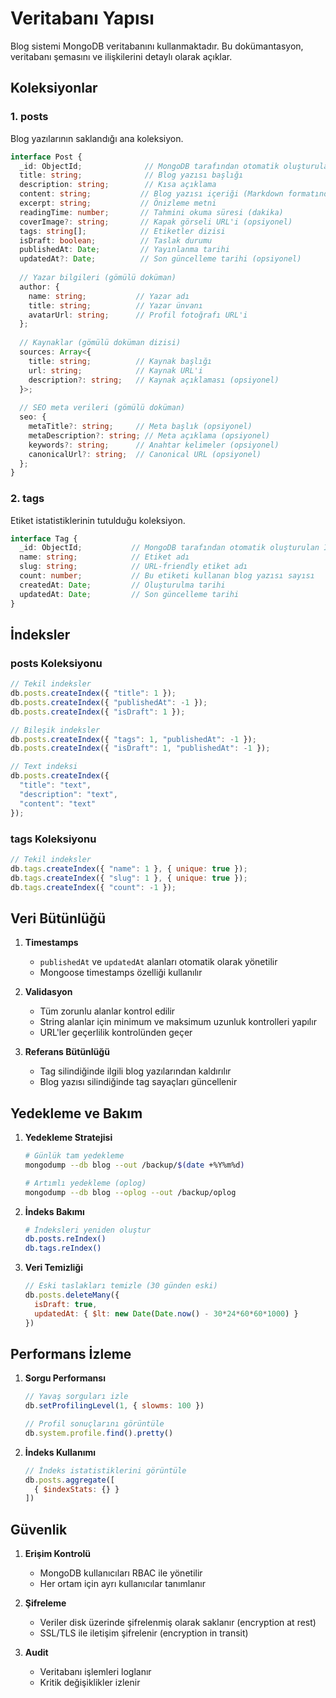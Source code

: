 # Veritabanı Yapısı

Blog sistemi MongoDB veritabanını kullanmaktadır. Bu dokümantasyon, veritabanı şemasını ve ilişkilerini detaylı olarak açıklar.

## Koleksiyonlar

### 1. posts

Blog yazılarının saklandığı ana koleksiyon.

```typescript
interface Post {
  _id: ObjectId;              // MongoDB tarafından otomatik oluşturulan ID
  title: string;              // Blog yazısı başlığı
  description: string;        // Kısa açıklama
  content: string;           // Blog yazısı içeriği (Markdown formatında)
  excerpt: string;           // Önizleme metni
  readingTime: number;       // Tahmini okuma süresi (dakika)
  coverImage?: string;       // Kapak görseli URL'i (opsiyonel)
  tags: string[];            // Etiketler dizisi
  isDraft: boolean;          // Taslak durumu
  publishedAt: Date;         // Yayınlanma tarihi
  updatedAt?: Date;          // Son güncelleme tarihi (opsiyonel)
  
  // Yazar bilgileri (gömülü doküman)
  author: {
    name: string;           // Yazar adı
    title: string;          // Yazar ünvanı
    avatarUrl: string;      // Profil fotoğrafı URL'i
  };
  
  // Kaynaklar (gömülü doküman dizisi)
  sources: Array<{
    title: string;          // Kaynak başlığı
    url: string;            // Kaynak URL'i
    description?: string;   // Kaynak açıklaması (opsiyonel)
  }>;
  
  // SEO meta verileri (gömülü doküman)
  seo: {
    metaTitle?: string;     // Meta başlık (opsiyonel)
    metaDescription?: string; // Meta açıklama (opsiyonel)
    keywords?: string;      // Anahtar kelimeler (opsiyonel)
    canonicalUrl?: string;  // Canonical URL (opsiyonel)
  };
}
```

### 2. tags

Etiket istatistiklerinin tutulduğu koleksiyon.

```typescript
interface Tag {
  _id: ObjectId;           // MongoDB tarafından otomatik oluşturulan ID
  name: string;            // Etiket adı
  slug: string;            // URL-friendly etiket adı
  count: number;           // Bu etiketi kullanan blog yazısı sayısı
  createdAt: Date;         // Oluşturulma tarihi
  updatedAt: Date;         // Son güncelleme tarihi
}
```

## İndeksler

### posts Koleksiyonu

```javascript
// Tekil indeksler
db.posts.createIndex({ "title": 1 });
db.posts.createIndex({ "publishedAt": -1 });
db.posts.createIndex({ "isDraft": 1 });

// Bileşik indeksler
db.posts.createIndex({ "tags": 1, "publishedAt": -1 });
db.posts.createIndex({ "isDraft": 1, "publishedAt": -1 });

// Text indeksi
db.posts.createIndex({
  "title": "text",
  "description": "text",
  "content": "text"
});
```

### tags Koleksiyonu

```javascript
// Tekil indeksler
db.tags.createIndex({ "name": 1 }, { unique: true });
db.tags.createIndex({ "slug": 1 }, { unique: true });
db.tags.createIndex({ "count": -1 });
```

## Veri Bütünlüğü

1. **Timestamps**
   - `publishedAt` ve `updatedAt` alanları otomatik olarak yönetilir
   - Mongoose timestamps özelliği kullanılır

2. **Validasyon**
   - Tüm zorunlu alanlar kontrol edilir
   - String alanlar için minimum ve maksimum uzunluk kontrolleri yapılır
   - URL'ler geçerlilik kontrolünden geçer

3. **Referans Bütünlüğü**
   - Tag silindiğinde ilgili blog yazılarından kaldırılır
   - Blog yazısı silindiğinde tag sayaçları güncellenir

## Yedekleme ve Bakım

1. **Yedekleme Stratejisi**
   ```bash
   # Günlük tam yedekleme
   mongodump --db blog --out /backup/$(date +%Y%m%d)
   
   # Artımlı yedekleme (oplog)
   mongodump --db blog --oplog --out /backup/oplog
   ```

2. **İndeks Bakımı**
   ```bash
   # İndeksleri yeniden oluştur
   db.posts.reIndex()
   db.tags.reIndex()
   ```

3. **Veri Temizliği**
   ```javascript
   // Eski taslakları temizle (30 günden eski)
   db.posts.deleteMany({
     isDraft: true,
     updatedAt: { $lt: new Date(Date.now() - 30*24*60*60*1000) }
   })
   ```

## Performans İzleme

1. **Sorgu Performansı**
   ```javascript
   // Yavaş sorguları izle
   db.setProfilingLevel(1, { slowms: 100 })
   
   // Profil sonuçlarını görüntüle
   db.system.profile.find().pretty()
   ```

2. **İndeks Kullanımı**
   ```javascript
   // İndeks istatistiklerini görüntüle
   db.posts.aggregate([
     { $indexStats: {} }
   ])
   ```

## Güvenlik

1. **Erişim Kontrolü**
   - MongoDB kullanıcıları RBAC ile yönetilir
   - Her ortam için ayrı kullanıcılar tanımlanır

2. **Şifreleme**
   - Veriler disk üzerinde şifrelenmiş olarak saklanır (encryption at rest)
   - SSL/TLS ile iletişim şifrelenir (encryption in transit)

3. **Audit**
   - Veritabanı işlemleri loglanır
   - Kritik değişiklikler izlenir 